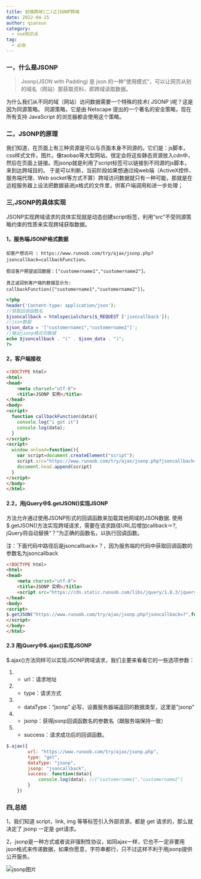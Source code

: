 ```yaml
---
title: 前端跨域(二)之JSONP跨域
date: 2022-04-25
author: qianxun
category: 
  - vue知识点
tag: 
  - 必会
---
```



### 一，什么是JSONP

> Jsonp(JSON with Padding) 是 json 的一种"使用模式"，可以让网页从别的域名（网站）那获取资料，即跨域读取数据。

为什么我们从不同的域（网站）访问数据需要一个特殊的技术( JSONP )呢？这是因为同源策略。
同源策略，它是由 Netscape 提出的一个著名的安全策略，现在所有支持 JavaScript 的浏览器都会使用这个策略。

### 二，JSONP的原理

  我们知道，在页面上有三种资源是可以与页面本身不同源的。它们是：js脚本，css样式文件，图片。像taobao等大型网站，很定会将这些静态资源放入cdn中，然后在页面上链接。而jsonp就是利用了script标签可以链接到不同源的js脚本，来到达跨域目的。
  于是可以判断，当前阶段如果想通过纯web端（ActiveX控件、服务端代理、Web socket等方式不算）跨域访问数据就只有一种可能，那就是在远程服务器上设法把数据装进js格式的文件里，供客户端调用和进一步处理；

### 三,JSONP的具体实现

JSONP实现跨域请求的具体实现就是动态创建script标签，利用“src”不受同源策略约束的性质来实现跨域获取数据。

#### 1，服务端JSONP格式数据

```text
如客户想访问 : https://www.runoob.com/try/ajax/jsonp.php?jsoncallback=callbackFunction。

假设客户期望返回数据：["customername1","customername2"]。

真正返回到客户端的数据显示为: callbackFunction(["customername1","customername2"])。
```

```php
<?php
header('Content-type: application/json');
//获取回调函数名
$jsoncallback = htmlspecialchars($_REQUEST ['jsoncallback']);
//json数据
$json_data = '["customername1","customername2"]';
//输出jsonp格式的数据
echo $jsoncallback . "(" . $json_data . ")";
?>

```

#### 2，客户端接收

```html
<!DOCTYPE html>
<html>
<head>
    <meta charset="utf-8">
    <title>JSONP 实例</title>
</head>
<body>
<script>
  function callbackFunction(data){
    console.log("i got it")
    console.log(data);
  }
</script>
<script>
  window.onload=function(){
    var script=document.createElement("script");
    script.src="https://www.runoob.com/try/ajax/jsonp.php?jsoncallback=callbackFunction";
    document.head.append(script)
  }
</script>
</body>
</html>
```

#### 2.2，用jQuery中$.getJSON()实现JSONP

方法允许通过使用JSONP形式的回调函数来加载其他网域的JSON数据.
使用$.getJSON()方法实现跨域请求，需要在请求路径URL后增加callback＝?, jQuery将自动替换“？”为正确的函数名，以执行回调函数。

  注：下面代码中路径后是jsoncallback=？，因为服务端的代码中获取回调函数的参数名为jsoncallback

```html
<!DOCTYPE html>
<html>
<head>
    <meta charset="utf-8">
    <title>JSONP 实例</title>
    <script src="https://cdn.static.runoob.com/libs/jquery/1.8.3/jquery.js"></script>    
</head>
<body>
<script>
$.getJSON("https://www.runoob.com/try/ajax/jsonp.php?jsoncallback=?",function(data){console.log(data);})
</script>
</body>
</html>

```

#### 2.3 用jQuery中$.ajax()实现JSONP

$.ajax()方法同样可以实现JSONP跨域请求，我们主要来看看它的一些选项参数：

1. - url：请求地址
1. - type：请求方式
1. - dataType：“jsonp” 必写，设置服务器端返回的数据类型，这里是"jsonp"
1. - jsonp：获得jsonp回调函数名的参数名（跟服务端保持一致）
1. - success：请求成功后的回调函数。

```javascript
$.ajax({
        url: "https://www.runoob.com/try/ajax/jsonp.php",
        type: "get",
        dataType: "jsonp",
        jsonp: "jsoncallback",
        success: function(data){
            console.log(data); //["customername1","customername2"]
        }
    })
```

### 四,总结

1，我们知道 script，link, img 等等标签引入外部资源，都是 get 请求的，那么就决定了 jsonp 一定是 get请求。

2，jsonp是一种方式或者说非强制性协议，如同ajax一样，它也不一定非要用json格式来传递数据，如果你愿意，字符串都行，只不过这样不利于用jsonp提供公开服务。

![jsonp图片](https://afatpig.oss-cn-chengdu.aliyuncs.com/blog/1045378-20220426095036509-990636020.jpg)
